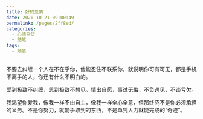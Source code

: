 ```yaml
---
title: 好的爱情
date: 2020-10-21 09:00:49
permalink: /pages/2ff8ed/
categories: 
  - 心情杂货
  - 随笔
tags: 
  - 随笔
---
```


不要去纠缠一个人在不在乎你，他能忍住不联系你，就说明你可有可无，都是手机不离手的人，你还有什么不明白的。

爱到极致不纠缠，思到极致不想见。情出自愿，事过无悔，不负遇见，不谈亏欠。

我渴望你爱我，像我一样不由自主，像我一样全心全意，但那终究不是你必须承担的义务。不是你努力，就能争取到的东西，不是单凭人力就能完成的“奇迹”。